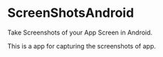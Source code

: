 # ScreenShotsAndroid
Take Screenshots of your App Screen in Android.

This is a app for capturing the screenshots of app.

